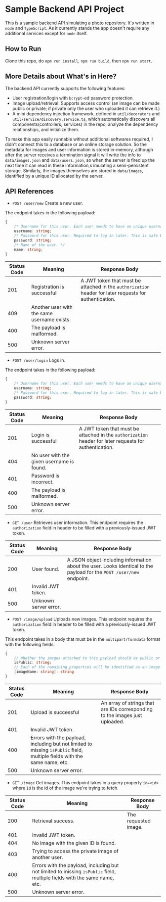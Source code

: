 # Sample Backend API Project

This is a sample backend API simulating a photo repository. It's written in `node` and `TypeScript`. As it currently stands the app doesn't require any additional services except for `node` itself.

## How to Run
Clone this repo, do `npm run install`, `npm run build`, then `npm run start`.

## More Details about What's in Here?
The backend API currently supports the following features:
* User registration/login with `bcrypt`-ed password protection.
* Image upload/retrieval. Supports access control (an image can be made public or private; if private only the user who uploaded it can retrieve it.)
* A mini dependency injection framework, defined in `util/decorators` and `util/service/discovery.service.ts`, which automatically discovers all components(controllers, services) in the repo, analyze the dependency relationships, and initialize them.

To make this app easily runnable without additional softwares required, I didn't connect this to a database or an online storage solution. So the metadata for images and user information is stored in-memory, although after the server receives a termination signal it will write the info to `data/images.json` and `data/users.json`, so when the server is fired up the next time it can read in these information,s imulating a semi-persistent storage. Similarly, the images themselves are stored in `data/images`, identified by a unique ID allocated by the server.

## API References
* `POST /user/new` Create a new user.

The endpoint takes in the following payload:
```typescript
{
    /* Username for this user. Each user needs to have an unique username. */
    username: string;
    /* Password for this user. Required to log in later. This is safe because the password will be `bcrypted` before entering the database. */
    password: string;
    /* Name of the user. */
    name: string;
}
```

| Status Code | Meaning | Response Body | 
| ----------- | ------- | ------------- |
| 201 | Registration is successful | A JWT token that must be attached in the `authorization` header for later requests for authentication. |
| 409 | Another user with the same username exists. | |
| 400 | The payload is malformed. ||
| 500 | Unknown server error. ||

* `POST /user/login` Logs in.

The endpoint takes in the following payload:
```typescript
{
    /* Username for this user. Each user needs to have an unique username. */
    username: string;
    /* Password for this user. Required to log in later. This is safe because the password will be `bcrypted` before entering the database. */
    password: string;
}
```

| Status Code | Meaning | Response Body | 
| ----------- | ------- | ------------- |
| 201 | Login is successful | A JWT token that must be attached in the `authorization` header for later requests for authentication. |
| 404 | No user with the given username is found. | |
| 401 | Password is incorrect. ||
| 400 | The payload is malformed. ||
| 500 | Unknown server error. ||

* `GET /user` Retrieves user information.
This endpoint requires the `authorization` field in header to be filled with a previously-issued JWT token.

| Status Code | Meaning | Response Body | 
| ----------- | ------- | ------------- |
| 200 | User found. | A JSON object including information about the user. Looks identical to the payload for the `POST /user/new` endpoint. |
| 401 | Invalid JWT token. ||
| 500 | Unknown server error. ||

* `POST /image/upload` Uploads new images.
This endpoint requires the `authorization` field in header to be filled with a previously-issued JWT token.

This endpoint takes in a body that must be in the `multipart/formdata` format with the following fields:
```typescript
{
    // Whether the images attached to this payload should be public or not.
    isPublic: string;
    // Each of the remaining properties will be identified as an image to be uploaded. The property name will be the key and the value will be a byte-encoded string of the image.
    [imageName: string]: string
}
```

| Status Code | Meaning | Response Body | 
| ----------- | ------- | ------------- |
| 201 | Upload is successful | An array of strings that are IDs corresponding to the images just uploaded. |
| 401 | Invalid JWT token. ||
| 400 | Errors with the payload, including but not limited to missing `isPublic` field, multiple fields with the same name, etc. ||
| 500 | Unknown server error. ||

* `GET /image` Get images.
This endpoint takes in a query property `id=<id>` where `id` is the id of the image we're trying to fetch.

| Status Code | Meaning | Response Body | 
| ----------- | ------- | ------------- |
| 200 | Retrieval success. | The requested image. |
| 401 | Invalid JWT token. ||
| 404 | No image with the given ID is found. ||
| 403 | Trying to access the private image of another user. ||
| 400 | Errors with the payload, including but not limited to missing `isPublic` field, multiple fields with the same name, etc. ||
| 500 | Unknown server error. ||
